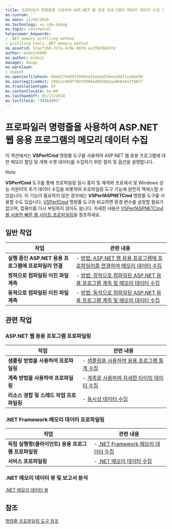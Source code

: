 ```yaml
---
title: 프로파일러 명령줄을 사용하여 ASP.NET 웹 응용 프로그램의 메모리 데이터 수집 | Microsoft Docs
ms.custom: ''
ms.date: 11/04/2016
ms.technology: vs-ide-debug
ms.topic: conceptual
helpviewer_keywords:
- .NET memory profiling method
- profiling tools,.NET memory method
ms.assetid: 57acf2b0-327a-4c0e-8078-ac2f6d99457d
author: mikejo5000
ms.author: mikejo
manager: douge
ms.workload:
- aspnet
ms.openlocfilehash: 64dd2704891594b5d23eb4a536ee3ddf2ce9be98
ms.sourcegitcommit: 209c2c068ff0975994ed892b62aa9b834a7f6077
ms.translationtype: HT
ms.contentlocale: ko-KR
ms.lasthandoff: 05/17/2018
ms.locfileid: "34262693"
---
```

# <a name="collect-memory-data-from-an-aspnet-web-application-by-using-the-profiler-command-line"></a>프로파일러 명령줄을 사용하여 ASP.NET 웹 응용 프로그램의 메모리 데이터 수집
이 섹션에서는 **VSPerfCmd** 명령줄 도구를 사용하여 ASP.NET 웹 응용 프로그램에 대한 메모리 할당 및 개체 수명 데이터를 수집하기 위한 절차 및 옵션을 설명합니다.  
  
> [!NOTE]
>  **VSPerfCmd** 도구를 통해 프로파일링 일시 중지 및 재개와 프로세서 및 Windows 성능 카운터의 추가 데이터 수집을 비롯하여 프로파일링 도구 기능에 완전히 액세스할 수 있습니다. 이 기능이 필요하지 않은 경우에는 **VSPerfASPNETCmd** 명령줄 도구를 사용할 수도 있습니다. [VSPerfCmd](../profiling/vsperfcmd.md) 명령줄 도구와 비교하면 환경 변수를 설정할 필요가 없으며, 컴퓨터를 다시 부팅하지 않아도 됩니다. 자세한 내용은 [VSPerfASPNETCmd를 사용한 빠른 웹 사이트 프로파일링](../profiling/rapid-web-site-profiling-with-vsperfaspnetcmd.md)을 참조하세요.  
  
## <a name="common-tasks"></a>일반 작업
  
|작업|관련 내용|  
|----------|---------------------|  
|**실행 중인 ASP.NET 응용 프로그램에 프로파일러 연결**|-   [방법: ASP.NET 웹 응용 프로그램에 프로파일러를 연결하여 메모리 데이터 수집](../profiling/how-to-attach-the-profiler-to-an-aspnet-web-application-to-collect-memory-data-by-using-the-command-line.md)|  
|**정적으로 컴파일된 이진 파일 계측**|-   [방법: 정적으로 컴파일된 ASP.NET 응용 프로그램 계측 및 메모리 데이터 수집](../profiling/how-to-instrument-a-statically-compiled-aspnet-web-application-and-collect-memory-data-by-using-the-profiler-command-line.md)|  
|**동적으로 컴파일된 이진 파일 계측**|-   [방법: 동적으로 컴파일된 ASP.NET 응용 프로그램 계측 및 메모리 데이터 수집](../profiling/how-to-instrument-a-dynamically-compiled-aspnet-web-application-and-collect-memory-data.md)|  
  
## <a name="related-tasks"></a>관련 작업
  
### <a name="profile-aspnet-web-applications"></a>ASP.NET 웹 응용 프로그램 프로파일링  
  
|작업|관련 내용|  
|----------|---------------------|  
|**샘플링 방법을 사용하여 프로파일링**|-   [샘플링을 사용하여 응용 프로그램 통계 수집](../profiling/collecting-application-statistics-for-aspnet-using-the-profiler-sampling-method.md)|  
|**계측 방법을 사용하여 프로파일링**|-   [계측을 사용하여 자세한 타이밍 데이터 수집](../profiling/collecting-detailed-timing-data-aspnet-profiler-instrumentation-method.md)|  
|**리소스 경합 및 스레드 작업 프로파일링**|-   [동시성 데이터 수집](../profiling/collecting-concurrency-data-for-an-aspnet-web-application.md)|  
  
### <a name="profile-net-framework-memory-data"></a>.NET Framework 메모리 데이터 프로파일링  
  
|작업|관련 내용|  
|----------|---------------------|  
|**독립 실행형(클라이언트) 응용 프로그램 프로파일링**|-   [.NET Framework 메모리 데이터 수집](../profiling/collecting-dotnet-framework-memory-data-for-stand-alone-applications.md)|  
|**서비스 프로파일링**|-   [.NET 메모리 데이터 수집](../profiling/collecting-memory-data-from-dotnet-framework-services-by-using-the-profiler-command-line.md)|  
  
### <a name="analyze-net-memory-data-views-and-reports"></a>.NET 메모리 데이터 뷰 및 보고서 분석  
 [.NET 메모리 데이터 뷰](../profiling/dotnet-memory-data-views.md)  
  
## <a name="reference"></a>참조  
 [명령줄 프로파일링 도구 참조](../profiling/command-line-profiling-tools-reference.md)